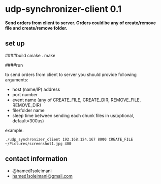 # udp-synchronizer-client 0.1

**Send orders from client to server. Orders could be any of create/remove file and create/remove folder.**

## set up

####build
    cmake .
    make

####run

to send orders from client to server you should provide following arguments:

* host (name/IP) address
* port number
* event name (any of CREATE_FILE, CREATE_DIR, REMOVE_FILE, REMOVE_DIR)
* file/folder name
* sleep time between sending each chunk files in us(optional, default=300us)

example:

    ./udp_synchronizer_client 192.168.124.167 8000 CREATE_FILE ~/Pictures/screenshot1.jpg 400

## contact information

* @hamed1soleimani
* hamed1soleimani@gmail.com
